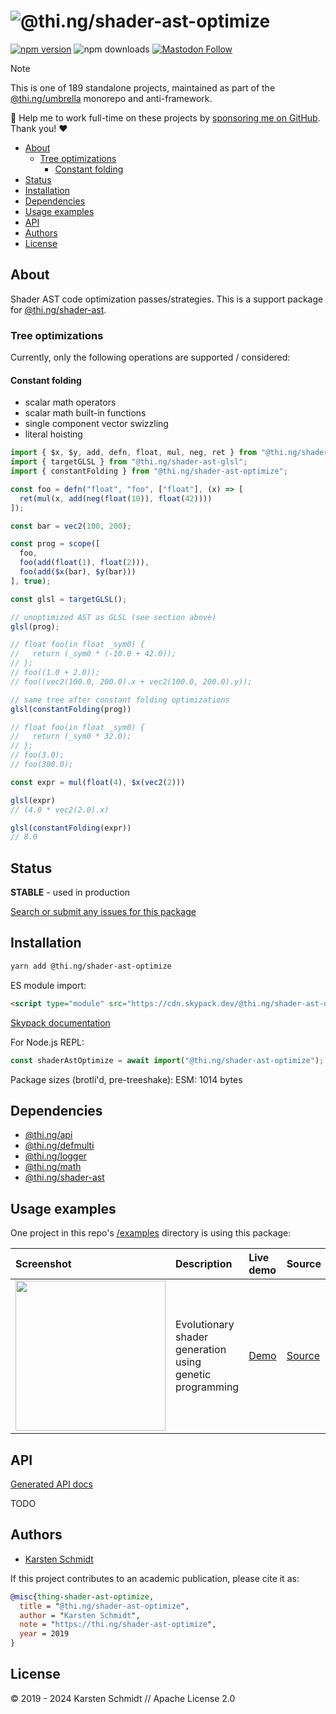 <!-- This file is generated - DO NOT EDIT! -->
<!-- Please see: https://github.com/thi-ng/umbrella/blob/develop/CONTRIBUTING.md#changes-to-readme-files -->

# ![@thi.ng/shader-ast-optimize](https://media.thi.ng/umbrella/banners-20230807/thing-shader-ast-optimize.svg?287287ef)

[![npm version](https://img.shields.io/npm/v/@thi.ng/shader-ast-optimize.svg)](https://www.npmjs.com/package/@thi.ng/shader-ast-optimize)
![npm downloads](https://img.shields.io/npm/dm/@thi.ng/shader-ast-optimize.svg)
[![Mastodon Follow](https://img.shields.io/mastodon/follow/109331703950160316?domain=https%3A%2F%2Fmastodon.thi.ng&style=social)](https://mastodon.thi.ng/@toxi)

> [!NOTE]
> This is one of 189 standalone projects, maintained as part
> of the [@thi.ng/umbrella](https://github.com/thi-ng/umbrella/) monorepo
> and anti-framework.
>
> 🚀 Help me to work full-time on these projects by [sponsoring me on
> GitHub](https://github.com/sponsors/postspectacular). Thank you! ❤️

- [About](#about)
  - [Tree optimizations](#tree-optimizations)
    - [Constant folding](#constant-folding)
- [Status](#status)
- [Installation](#installation)
- [Dependencies](#dependencies)
- [Usage examples](#usage-examples)
- [API](#api)
- [Authors](#authors)
- [License](#license)

## About

Shader AST code optimization passes/strategies. This is a support package for [@thi.ng/shader-ast](https://github.com/thi-ng/umbrella/tree/develop/packages/shader-ast).

### Tree optimizations

Currently, only the following operations are supported / considered:

#### Constant folding

- scalar math operators
- scalar math built-in functions
- single component vector swizzling
- literal hoisting

```ts
import { $x, $y, add, defn, float, mul, neg, ret } from "@thi.ng/shader-ast";
import { targetGLSL } from "@thi.ng/shader-ast-glsl";
import { constantFolding } from "@thi.ng/shader-ast-optimize";

const foo = defn("float", "foo", ["float"], (x) => [
  ret(mul(x, add(neg(float(10)), float(42))))
]);

const bar = vec2(100, 200);

const prog = scope([
  foo,
  foo(add(float(1), float(2))),
  foo(add($x(bar), $y(bar)))
], true);

const glsl = targetGLSL();

// unoptimized AST as GLSL (see section above)
glsl(prog);

// float foo(in float _sym0) {
//   return (_sym0 * (-10.0 + 42.0));
// };
// foo((1.0 + 2.0));
// foo((vec2(100.0, 200.0).x + vec2(100.0, 200.0).y));

// same tree after constant folding optimizations
glsl(constantFolding(prog))

// float foo(in float _sym0) {
//   return (_sym0 * 32.0);
// };
// foo(3.0);
// foo(300.0);

const expr = mul(float(4), $x(vec2(2)))

glsl(expr)
// (4.0 * vec2(2.0).x)

glsl(constantFolding(expr))
// 8.0
```

## Status

**STABLE** - used in production

[Search or submit any issues for this package](https://github.com/thi-ng/umbrella/issues?q=%5Bshader-ast-optimize%5D+in%3Atitle)

## Installation

```bash
yarn add @thi.ng/shader-ast-optimize
```

ES module import:

```html
<script type="module" src="https://cdn.skypack.dev/@thi.ng/shader-ast-optimize"></script>
```

[Skypack documentation](https://docs.skypack.dev/)

For Node.js REPL:

```js
const shaderAstOptimize = await import("@thi.ng/shader-ast-optimize");
```

Package sizes (brotli'd, pre-treeshake): ESM: 1014 bytes

## Dependencies

- [@thi.ng/api](https://github.com/thi-ng/umbrella/tree/develop/packages/api)
- [@thi.ng/defmulti](https://github.com/thi-ng/umbrella/tree/develop/packages/defmulti)
- [@thi.ng/logger](https://github.com/thi-ng/umbrella/tree/develop/packages/logger)
- [@thi.ng/math](https://github.com/thi-ng/umbrella/tree/develop/packages/math)
- [@thi.ng/shader-ast](https://github.com/thi-ng/umbrella/tree/develop/packages/shader-ast)

## Usage examples

One project in this repo's
[/examples](https://github.com/thi-ng/umbrella/tree/develop/examples)
directory is using this package:

| Screenshot                                                                                                            | Description                                              | Live demo                                            | Source                                                                            |
|:----------------------------------------------------------------------------------------------------------------------|:---------------------------------------------------------|:-----------------------------------------------------|:----------------------------------------------------------------------------------|
| <img src="https://raw.githubusercontent.com/thi-ng/umbrella/develop/assets/examples/shader-ast-evo.jpg" width="240"/> | Evolutionary shader generation using genetic programming | [Demo](https://demo.thi.ng/umbrella/shader-ast-evo/) | [Source](https://github.com/thi-ng/umbrella/tree/develop/examples/shader-ast-evo) |

## API

[Generated API docs](https://docs.thi.ng/umbrella/shader-ast-optimize/)

TODO

## Authors

- [Karsten Schmidt](https://thi.ng)

If this project contributes to an academic publication, please cite it as:

```bibtex
@misc{thing-shader-ast-optimize,
  title = "@thi.ng/shader-ast-optimize",
  author = "Karsten Schmidt",
  note = "https://thi.ng/shader-ast-optimize",
  year = 2019
}
```

## License

&copy; 2019 - 2024 Karsten Schmidt // Apache License 2.0
